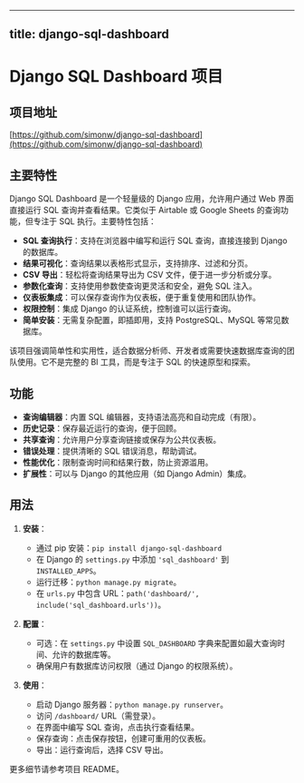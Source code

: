 
---
title: django-sql-dashboard
---

# Django SQL Dashboard 项目

## 项目地址
[https://github.com/simonw/django-sql-dashboard](https://github.com/simonw/django-sql-dashboard)

## 主要特性
Django SQL Dashboard 是一个轻量级的 Django 应用，允许用户通过 Web 界面直接运行 SQL 查询并查看结果。它类似于 Airtable 或 Google Sheets 的查询功能，但专注于 SQL 执行。主要特性包括：
- **SQL 查询执行**：支持在浏览器中编写和运行 SQL 查询，直接连接到 Django 的数据库。
- **结果可视化**：查询结果以表格形式显示，支持排序、过滤和分页。
- **CSV 导出**：轻松将查询结果导出为 CSV 文件，便于进一步分析或分享。
- **参数化查询**：支持使用参数使查询更灵活和安全，避免 SQL 注入。
- **仪表板集成**：可以保存查询作为仪表板，便于重复使用和团队协作。
- **权限控制**：集成 Django 的认证系统，控制谁可以运行查询。
- **简单安装**：无需复杂配置，即插即用，支持 PostgreSQL、MySQL 等常见数据库。

该项目强调简单性和实用性，适合数据分析师、开发者或需要快速数据库查询的团队使用。它不是完整的 BI 工具，而是专注于 SQL 的快速原型和探索。

## 功能
- **查询编辑器**：内置 SQL 编辑器，支持语法高亮和自动完成（有限）。
- **历史记录**：保存最近运行的查询，便于回顾。
- **共享查询**：允许用户分享查询链接或保存为公共仪表板。
- **错误处理**：提供清晰的 SQL 错误消息，帮助调试。
- **性能优化**：限制查询时间和结果行数，防止资源滥用。
- **扩展性**：可以与 Django 的其他应用（如 Django Admin）集成。

## 用法
1. **安装**：
   - 通过 pip 安装：`pip install django-sql-dashboard`
   - 在 Django 的 `settings.py` 中添加 `'sql_dashboard'` 到 `INSTALLED_APPS`。
   - 运行迁移：`python manage.py migrate`。
   - 在 `urls.py` 中包含 URL：`path('dashboard/', include('sql_dashboard.urls'))`。

2. **配置**：
   - 可选：在 `settings.py` 中设置 `SQL_DASHBOARD` 字典来配置如最大查询时间、允许的数据库等。
   - 确保用户有数据库访问权限（通过 Django 的权限系统）。

3. **使用**：
   - 启动 Django 服务器：`python manage.py runserver`。
   - 访问 `/dashboard/` URL（需登录）。
   - 在界面中编写 SQL 查询，点击执行查看结果。
   - 保存查询：点击保存按钮，创建可重用的仪表板。
   - 导出：运行查询后，选择 CSV 导出。

更多细节请参考项目 README。